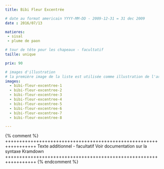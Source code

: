 ```yaml
---
title: Bibi Fleur Excentrée

# date au format americain YYYY-MM-DD - 2009-12-31 = 31 dec 2009
date : 2016/07/13

matieres:
 - sisal
 - plume de paon

# tour de tête pour les chapeaux - facultatif
taille: unique

prix: 90

# images d'illustration
# la première image de la liste est utilisée comme illustration de l'article dans les pages de listing.
images:
  - bibi-fleur-excentree-1
  - bibi-fleur-excentree-2
  - bibi-fleur-excentree-3
  - bibi-fleur-excentree-4
  - bibi-fleur-excentree-5
  - bibi-fleur-excentree-6
  - bibi-fleur-excentree-7
  - bibi-fleur-excentree-8

---
```

{% comment %} +++++++++++++++++++++++++++++++++++++++++++++++++++++++++++++++++
              Texte additionnel - facultatif
              Voir documentation sur la syntaxe Kramdown
+++++++++++++++++++++++++++++++++++++++++++++++++++++++++++++++++ {% endcomment %}
